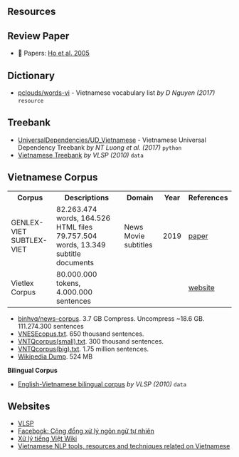 ## Resources

## Review Paper

* :scroll: Papers: [Ho et al. 2005](http://www.jaist.ac.jp/~bao/Writings/VLSPwhitepaper%20-%20Final.pdf)

## Dictionary

* [pclouds/words-vi](https://github.com/pclouds/words-vi) - Vietnamese vocabulary list *by D Nguyen (2017)* `resource`

## Treebank

* [UniversalDependencies/UD_Vietnamese](https://github.com/UniversalDependencies/UD_Vietnamese) - Vietnamese Universal Dependency Treebank *by NT Luong et al. (2017)* `python`
* [Vietnamese Treebank](http://vlsp.hpda.vn:8080/demo/?page=resources) *by VLSP (2010)* `data`

## Vietnamese Corpus

<table>
<tr>
  <th>Corpus</th>
  <th>Descriptions</th>
  <th>Domain</th>
  <th>Year</th>
  <th>References</th>
</tr>
<tr>
  <td>
    GENLEX-VIET<br/>
    SUBTLEX-VIET
  </td>
  <td>
    82.263.474 words, 164.526 HTML files<br/>
    79.757.504 words, 13.349 subtitle documents<br/>
  </td>
  <td>
    News<br/>
    Movie subtitles
  </td>
  <td>2019</td>
  <td><a href="https://link.springer.com/article/10.1007/s10579-019-09451-x">paper</a></td>
</tr>
<tr>
  <td>Vietlex Corpus</td>
  <td>80.000.000 tokens, 4.000.000 sentences</td>
  <td></td>
  <td></td>
  <td><a href="http://www.vietlex.com/help/about_corpus.htm">website</a></td>
</tr>
</table>

* [binhvq/news-corpus](https://github.com/binhvq/news-corpus). 3.7 GB Compress. Uncompress ~18.6 GB. 111.274.300 sentences
* [VNESEcopus.txt](http://viet.jnlp.org/download-du-lieu-tu-vung-corpus). 650 thousand sentences.
* [VNTQcorpus(small).txt](http://viet.jnlp.org/download-du-lieu-tu-vung-corpus). 300 thousand sentences.
* [VNTQcorpus(big).txt](http://viet.jnlp.org/download-du-lieu-tu-vung-corpus). 1.75 million sentences.
* [Wikipedia Dump](https://dumps.wikimedia.org/viwiki/20170801/). 524 MB

**Bilingual Corpus**

* [English-Vietnamese bilingual corpus](http://vlsp.hpda.vn:8080/demo/?page=resources) *by VLSP (2010)* `data`

## Websites

* [VLSP](http://vlsp.org.vn/)
* [Facebook: Cộng đồng xử lý ngôn ngữ tự nhiên](https://www.facebook.com/groups/vietnlp/)
* [Xử lý tiếng Việt Wiki](http://xltiengviet.wikia.com/wiki/X%E1%BB%AD_l%C3%BD_ti%E1%BA%BFng_Vi%E1%BB%87t_Wiki)
* [Vietnamese NLP tools, resources and techniques related on Vietnamese](https://github.com/kanjirz50/vnlp-outline)
